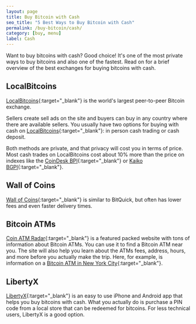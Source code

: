 ```yaml
---
layout: page
title: Buy Bitcoin with Cash
seo_title: "5 Best Ways to Buy Bitcoin with Cash"
permalink: /buy-bitcoin/cash/
category: [buy, menu]
label: Cash
---
```

Want to buy bitcoins with cash? Good choice! It's one of the most private ways to buy bitcoins and also one of the fastest. Read on for a brief overview of the best exchanges for buying bitcoins with cash. 

## LocalBitcoins

[LocalBitcoins](https://localbitcoins.com/?ch=mj9n){:target="_blank"} is the world's largest peer-to-peer Bitcoin exchange. 

Sellers create sell ads on the site and buyers can buy in any country where there are available sellers. You usually have two options for buying with cash on [LocalBitcoins](https://localbitcoins.com/?ch=mj9n){:target="_blank"}: in person cash trading or cash deposit. 

Both methods are private, and that privacy will cost you in terms of price. Most cash trades on LocalBitcoins cost about 10% more than the price on indexes like the [CoinDesk BPI](http://www.coindesk.com/price/){:target="_blank"} or [Kaiko BGPI](https://www.kaiko.com/price-index/global){:target="_blank"}. 

## Wall of Coins

[Wall of Coins](https://wallofcoins.com/en/){:target="_blank"} is similar to BitQuick, but often has lower fees and even faster delivery times. 

## Bitcoin ATMs

[Coin ATM Radar](https://coinatmradar.com/){:target="_blank"} is a featured packed website with tons of information about Bitcoin ATMs. You can use it to find a Bitcoin ATM near you. The site will also help you learn about the ATMs fees, address, hours, and more before you actually make the trip. Here, for example, is information on a [Bitcoin ATM in New York City](https://coinatmradar.com/bitcoin_atm/793/bitcoin-atm-genesis-coin-new-york-red-house/){:target="_blank"}. 

## LibertyX 

[LibertyX](https://libertyx.com/){:target="_blank"} is an easy to use iPhone and Android app that helps you buy bitcoins with cash. What you actually do is purchase a PIN code from a local store that can be redeemed for bitcoins. For less technical users, LibertyX is a good option. 
